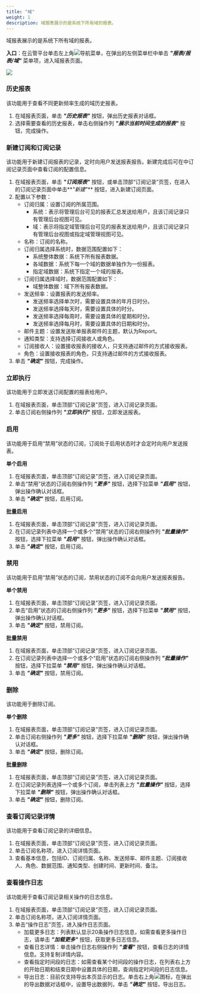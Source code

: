 ```yaml
---
title: "域"
weight: 1
description: 域报表展示的是系统下所有域的报表。
---
```


域报表展示的是系统下所有域的报表。

**入口**：在云管平台单击左上角![](../../../images/intro/nav.png)导航菜单，在弹出的左侧菜单栏中单击 **_"报表/报表/域"_** 菜单项，进入域报表页面。

![](../../../images/report/domain.png)

### 历史报表

该功能用于查看不同更新频率生成的域历史报表。

1. 在域报表页面，单击 **_"历史报表"_** 按钮，弹出历史报表对话框。
2. 选择需要查看的历史报表，单击右侧操作列 **_"展示当前时间生成的报表"_** 按钮，完成操作。

### 新建订阅和订阅记录

该功能用于新建订阅报表的记录，定时向用户发送报表报告。新建完成后可在中订阅记录页面中查看订阅的配置信息。

1. 在域报表页面，单击 **_"订阅报表"_** 按钮，或单击顶部“订阅记录”页签，在进入的订阅记录页面中单击**_"新建"_** 按钮，进入新建订阅页面。
2. 配置以下参数：
    - 订阅归属：设置订阅的所属范围。
        - 系统：表示将管理后台可见的报表汇总发送给用户，且该订阅记录只有管理后台视图可见。
        - 域：表示将指定域管理后台可见的报表发送给用户，且该订阅记录只有管理后台视图或指定域管理视图可见。
    - 名称：订阅的名称。
    - 订阅归属选择系统时，数据范围配置如下：
       - 系统整体数据：系统下所有报表数据。
       - 各域数据：系统下每一个域的数据单独作为一份报表。
       - 指定域数据：系统下指定一个域的报表。
    - 订阅归属选择域时，数据范围配置如下：
       - 域整体数据：域下所有报表数据。
    - 发送频率：设置报表的发送频率。
        - 发送频率选择单次时，需要设置具体的年月日时分。
        - 发送频率选择每天时，需要设置具体的时分。
        - 发送频率选择每周时，需要设置具体的星期和时分。
        - 发送频率选择每月时，需要设置具体的日期和时分。
    - 邮件主题：设置发送账单报表邮件的主题，默认为Report。
    - 通知类型：支持选择订阅接收人或角色。
    - 订阅接收人：设置接收报表的接收人，只支持通过邮件的方式接收报表。
    - 角色：设置接收报表的角色，只支持通过邮件的方式接收报表。
3. 单击 **_"确定"_** 按钮，完成操作。

### 立即执行

该功能用于立即发送订阅配置的报表给用户。

1. 在域报表页面，单击顶部“订阅记录”页签，进入订阅记录页面。
2. 单击订阅右侧操作列 **_"立即执行"_** 按钮，立即发送报表。

### 启用

该功能用于启用“禁用”状态的订阅，订阅处于启用状态时才会定时向用户发送报表。

**单个启用**

1. 在域报表页面，单击顶部“订阅记录”页签，进入订阅记录页面。
2. 单击“禁用”状态的订阅右侧操作列 **_"更多"_** 按钮，选择下拉菜单 **_"启用"_** 按钮，弹出操作确认对话框。
3. 单击 **_"确定"_** 按钮，启用订阅。

**批量启用**

1. 在域报表页面，单击顶部“订阅记录”页签，进入订阅记录页面。
2. 在订阅记录列表中选择一个或多个“禁用”状态的订阅右侧操作列 **_"批量操作"_** 按钮，选择下拉菜单 **_"启用"_** 按钮，弹出操作确认对话框。
3. 单击 **_"确定"_** 按钮，启用订阅。

### 禁用

该功能用于启用“禁用”状态的订阅，禁用状态的订阅不会向用户发送报表报告。

**单个禁用**

1. 在域报表页面，单击顶部“订阅记录”页签，进入订阅记录页面。
2. 单击“启用”状态的订阅右侧操作列 **_"更多"_** 按钮，选择下拉菜单 **_"禁用"_** 按钮，弹出操作确认对话框。
2. 单击 **_"确定"_** 按钮，禁用订阅。

**批量禁用**

1. 在域报表页面，单击顶部“订阅记录”页签，进入订阅记录页面。
2. 在订阅记录列表中选择一个或多个“启用”状态的订阅右侧操作列 **_"批量操作"_** 按钮，选择下拉菜单 **_"禁用"_** 按钮，弹出操作确认对话框。
3. 单击 **_"确定"_** 按钮，禁用订阅。

### 删除

该功能用于删除订阅。

**单个删除**

1. 在域报表页面，单击顶部“订阅记录”页签，进入订阅记录页面。
2. 单击订阅右侧操作列 **_"更多"_** 按钮，选择下拉菜单 **_"删除"_** 按钮，弹出操作确认对话框。
2. 单击 **_"确定"_** 按钮，删除订阅。

**批量删除**

1. 在域报表页面，单击顶部“订阅记录”页签，进入订阅记录页面。
2. 在订阅记录列表选择一个或多个订阅，单击列表上方 **_"批量操作"_** 按钮，选择下拉菜单 **_"删除"_** 按钮，弹出操作确认对话框。
3. 单击 **_"确定"_** 按钮，删除订阅。

### 查看订阅记录详情

该功能用于查看订阅记录的详细信息。

1. 在域报表页面，单击顶部“订阅记录”页签，进入订阅记录页面。
2. 单击订阅名称项，进入订阅详情页面。
2. 查看基本信息，包括ID、订阅归属、名称、发送频率、邮件主题、订阅接收人、角色、数据范围、通知类型、创建时间、更新时间、备注。

### 查看操作日志

该功能用于查看订阅记录相关操作的日志信息。

1. 在域报表页面，单击顶部“订阅记录”页签，进入订阅记录页面。
2. 单击订阅名称项，进入订阅详情页面。
2. 单击“操作日志”页签，进入操作日志页面。
    - 加载更多日志：列表默认显示20条操作日志信息，如需查看更多操作日志，请单击 **_"加载更多"_** 按钮，获取更多日志信息。
    - 查看日志详情：单击操作日志右侧操作列 **_"查看"_** 按钮，查看日志的详情信息。支持复制详情内容。
    - 查看指定时间段的日志：如需查看某个时间段的操作日志，在列表右上方的开始日期和结束日期中设置具体的日期，查询指定时间段的日志信息。
    - 导出日志：目前仅支持导出本页显示的日志。单击右上角![](../../../images/system/download.png)图标，在弹出的导出数据对话框中，设置导出数据列，单击 **_"确定"_** 按钮，导出日志。


